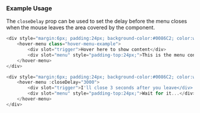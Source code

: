 ### Example Usage

The `closeDelay` prop can be used to set the delay before the menu closes when the 
mouse leaves the area covered by the component.

```js
<div style="margin:6px; padding:24px; background-color:#0086C2; color:white;">
    <hover-menu class="hover-menu-example">
        <div slot="trigger">Hover here to show content</div>
        <div slot="menu" style="padding-top:24px;">This is the menu content, hover-out to hide</div>
    </hover-menu>
</div>

<div style="margin:6px; padding:24px; background-color:#0086C2; color:white;">
    <hover-menu :closeDelay="3000">
        <div slot="trigger">I'll close 3 seconds after you leave</div>
        <div slot="menu" style="padding-top:24px;">Wait for it...</div>
    </hover-menu>
</div>
```
